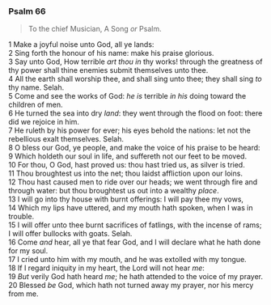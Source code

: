 ### Psalm 66

> To the chief Musician, A Song *or* Psalm.

1 Make a joyful noise unto God, all ye lands:  
2 Sing forth the honour of his name: make his praise glorious.  
3 Say unto God, How terrible *art thou in* thy works! through the greatness of thy power shall thine enemies submit themselves unto thee.  
4 All the earth shall worship thee, and shall sing unto thee; they shall sing *to* thy name. Selah.  
5 Come and see the works of God: *he is* terrible *in his* doing toward the children of men.  
6 He turned the sea into dry *land*: they went through the flood on foot: there did we rejoice in him.  
7 He ruleth by his power for ever; his eyes behold the nations: let not the rebellious exalt themselves. Selah.  
8 O bless our God, ye people, and make the voice of his praise to be heard:  
9 Which holdeth our soul in life, and suffereth not our feet to be moved.  
10 For thou, O God, hast proved us: thou hast tried us, as silver is tried.  
11 Thou broughtest us into the net; thou laidst affliction upon our loins.  
12 Thou hast caused men to ride over our heads; we went through fire and through water: but thou broughtest us out into a wealthy *place*.  
13 I will go into thy house with burnt offerings: I will pay thee my vows,  
14 Which my lips have uttered, and my mouth hath spoken, when I was in trouble.  
15 I will offer unto thee burnt sacrifices of fatlings, with the incense of rams; I will offer bullocks with goats. Selah.  
16 Come *and* hear, all ye that fear God, and I will declare what he hath done for my soul.  
17 I cried unto him with my mouth, and he was extolled with my tongue.  
18 If I regard iniquity in my heart, the Lord will not hear *me*:  
19 *But* verily God hath heard *me*; he hath attended to the voice of my prayer.  
20 Blessed *be* God, which hath not turned away my prayer, nor his mercy from me.  
